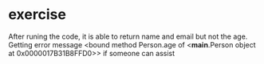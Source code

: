 # exercise
After runing the code, it is able to return name and email but not the age. 
Getting error message <bound method Person.age of <__main__.Person object at 0x0000017B31B8FFD0>>
if someone can assist

